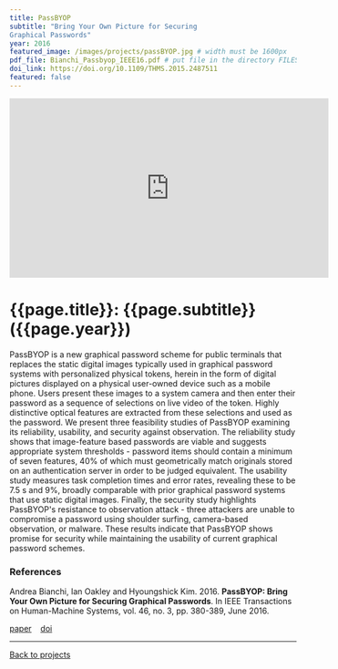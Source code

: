 ```yaml
---
title: PassBYOP
subtitle: "Bring Your Own Picture for Securing
Graphical Passwords"
year: 2016
featured_image: /images/projects/passBYOP.jpg # width must be 1600px	
pdf_file: Bianchi_Passbyop_IEEE16.pdf # put file in the directory FILES
doi_link: https://doi.org/10.1109/THMS.2015.2487511
featured: false
---
```


<!-- 
<div class="gallery" data-columns="1">
	<img src="/images/projects/example.jpg">
	<img src="/images/projects/example.jpg">
	<img src="/images/projects/example.jpg">
</div>
 -->

<iframe width="560" height="315" src="https://www.youtube.com/embed/mRCUVANSvgw" frameborder="0" allow="accelerometer; autoplay; encrypted-media; gyroscope; picture-in-picture" allowfullscreen></iframe>


<!-- DO NOT CHANGE MANUALLY -->
# {{page.title}}: {{page.subtitle}} ({{page.year}})

PassBYOP is a new graphical password scheme for public terminals that replaces the static digital images typically used in graphical password systems with personalized physical tokens, herein in the form of digital pictures displayed on a physical user-owned device such as a mobile phone. Users present these images to a system camera and then enter their password as a sequence of selections on live video of the token. Highly distinctive optical features are extracted from these selections and used as the password. We present three feasibility studies of PassBYOP examining its reliability, usability, and security against observation. The reliability study shows that image-feature based passwords are viable and suggests appropriate system thresholds - password items should contain a minimum of seven features, 40% of which must geometrically match originals stored on an authentication server in order to be judged equivalent. The usability study measures task completion times and error rates, revealing these to be 7.5 s and 9%, broadly comparable with prior graphical password systems that use static digital images. Finally, the security study highlights PassBYOP's resistance to observation attack - three attackers are unable to compromise a password using shoulder surfing, camera-based observation, or malware. These results indicate that PassBYOP shows promise for security while maintaining the usability of current graphical password schemes.

### References

Andrea Bianchi, Ian Oakley and Hyoungshick Kim. 2016. **PassBYOP: Bring Your Own Picture for Securing Graphical Passwords**. In IEEE Transactions on Human-Machine Systems, vol. 46, no. 3, pp. 380-389, June 2016.

<!-- DO NOT CHANGE MANUALLY -->
<a href="{{ site.url }}/files/{{ page.year }}/{{ page.pdf_file }}" target="_blank">paper</a>&nbsp;&nbsp;&nbsp;
<a href="{{ page.doi_link }}" target="_blank">doi</a>

--- 

<a href="/index.html" class="button button--large">Back to projects</a>
